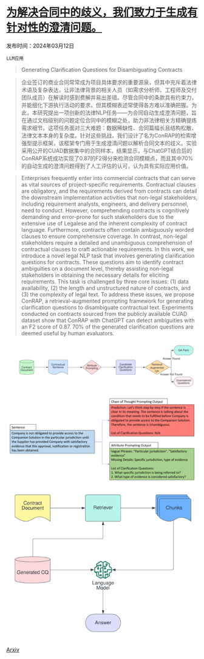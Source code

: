 # [为解决合同中的歧义，我们致力于生成有针对性的澄清问题。](https://arxiv.org/abs/2403.08053)

发布时间：2024年03月12日

`LLM应用`

> Generating Clarification Questions for Disambiguating Contracts

> 企业签订的商业合同常常成为项目具体要求的重要源泉，但其中充斥着法律术语及复杂表达，让非法律背景的相关人员（如需求分析师、工程师及交付团队成员）在解读时感到费解并易出差错。尽管合同中的条款具有约束力，并能细化下游执行活动的要求，但其模糊表述常使得各方难以准确把握。为此，本研究提出一项创新的法律NLP任务——为合同自动生成澄清问题，旨在通过文档级别的问题定位合同中的模糊之处，助力非法律相关方精确提炼需求细节。这项任务面对三大难题：数据稀缺性、合同篇幅长且结构松散、法律文本本身的复杂度。针对这些挑战，我们设计了名为ConRAP的检索增强型提示框架，该框架专门用于生成澄清问题以解析合同文本的歧义。实验采用公开的CUAD数据集中的合同样本，结果显示，与ChatGPT结合后的ConRAP系统成功实现了0.87的F2得分来检测合同模糊点，而且其中70%的自动生成的澄清问题得到了人工评估的认可，认为具有实际应用价值。

> Enterprises frequently enter into commercial contracts that can serve as vital sources of project-specific requirements. Contractual clauses are obligatory, and the requirements derived from contracts can detail the downstream implementation activities that non-legal stakeholders, including requirement analysts, engineers, and delivery personnel, need to conduct. However, comprehending contracts is cognitively demanding and error-prone for such stakeholders due to the extensive use of Legalese and the inherent complexity of contract language. Furthermore, contracts often contain ambiguously worded clauses to ensure comprehensive coverage. In contrast, non-legal stakeholders require a detailed and unambiguous comprehension of contractual clauses to craft actionable requirements. In this work, we introduce a novel legal NLP task that involves generating clarification questions for contracts. These questions aim to identify contract ambiguities on a document level, thereby assisting non-legal stakeholders in obtaining the necessary details for eliciting requirements. This task is challenged by three core issues: (1) data availability, (2) the length and unstructured nature of contracts, and (3) the complexity of legal text. To address these issues, we propose ConRAP, a retrieval-augmented prompting framework for generating clarification questions to disambiguate contractual text. Experiments conducted on contracts sourced from the publicly available CUAD dataset show that ConRAP with ChatGPT can detect ambiguities with an F2 score of 0.87. 70% of the generated clarification questions are deemed useful by human evaluators.

![为解决合同中的歧义，我们致力于生成有针对性的澄清问题。](../../../paper_images/2403.08053/x1.png)

![为解决合同中的歧义，我们致力于生成有针对性的澄清问题。](../../../paper_images/2403.08053/x2.png)

![为解决合同中的歧义，我们致力于生成有针对性的澄清问题。](../../../paper_images/2403.08053/x3.png)

[Arxiv](https://arxiv.org/abs/2403.08053)